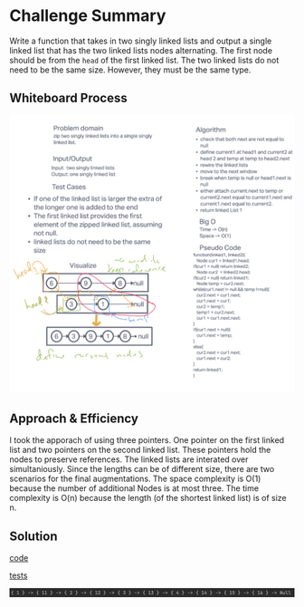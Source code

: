 # Challenge Summary

Write a function that takes in two singly linked lists and output a single linked list that has the two linked lists nodes alternating. The first node should be from the `head` of the first linked list. The two linked lists do not need to be the same size. However, they must be the same type.

## Whiteboard Process

![whiteboard](images/zippertwosinglylinkedlists.png)

## Approach & Efficiency

I took the apporach of using three pointers. One pointer on the first linked list and two pointers on the second linked list. These pointers hold the nodes to preserve references. The linked lists are interated over simultaniously. Since the lengths can be of different size, there are two scenarios for the final augmentations. The space complexity is O(1) because the number of additional Nodes is at most three. The time complexity is O(n) because the length (of the shortest linked list) is of size n.

## Solution

[code](../../linkedlist/LinkedListChallenges)

[tests](../../../../test/java/codechallenges/linkedlist/LinkedListChallengesTest.java)

![whiteboard](images/zippersolution.png)
